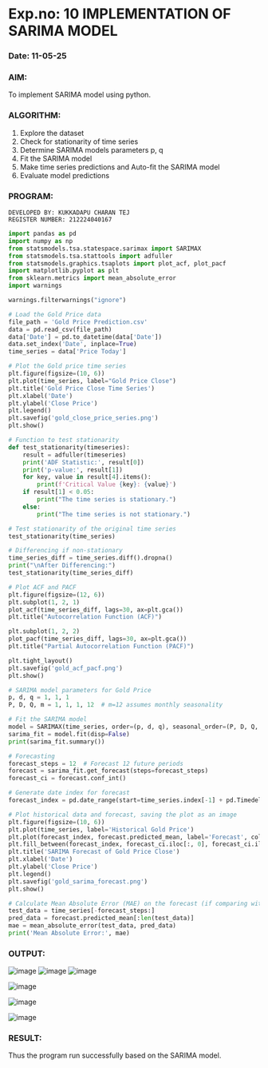 # Exp.no: 10   IMPLEMENTATION OF SARIMA MODEL
### Date: 11-05-25

### AIM:
To implement SARIMA model using python.
### ALGORITHM:
1. Explore the dataset
2. Check for stationarity of time series
3. Determine SARIMA models parameters p, q
4. Fit the SARIMA model
5. Make time series predictions and Auto-fit the SARIMA model
6. Evaluate model predictions
### PROGRAM:
```
DEVELOPED BY: KUKKADAPU CHARAN TEJ
REGISTER NUMBER: 212224040167
```
```py
import pandas as pd
import numpy as np
from statsmodels.tsa.statespace.sarimax import SARIMAX
from statsmodels.tsa.stattools import adfuller
from statsmodels.graphics.tsaplots import plot_acf, plot_pacf
import matplotlib.pyplot as plt
from sklearn.metrics import mean_absolute_error
import warnings

warnings.filterwarnings("ignore")

# Load the Gold Price data
file_path = 'Gold Price Prediction.csv'
data = pd.read_csv(file_path)
data['Date'] = pd.to_datetime(data['Date'])
data.set_index('Date', inplace=True)
time_series = data['Price Today']

# Plot the Gold price time series
plt.figure(figsize=(10, 6))
plt.plot(time_series, label="Gold Price Close")
plt.title('Gold Price Close Time Series')
plt.xlabel('Date')
plt.ylabel('Close Price')
plt.legend()
plt.savefig('gold_close_price_series.png')
plt.show()

# Function to test stationarity
def test_stationarity(timeseries):
    result = adfuller(timeseries)
    print('ADF Statistic:', result[0])
    print('p-value:', result[1])
    for key, value in result[4].items():
        print(f'Critical Value {key}: {value}')
    if result[1] < 0.05:
        print("The time series is stationary.")
    else:
        print("The time series is not stationary.")

# Test stationarity of the original time series
test_stationarity(time_series)

# Differencing if non-stationary
time_series_diff = time_series.diff().dropna()
print("\nAfter Differencing:")
test_stationarity(time_series_diff)

# Plot ACF and PACF
plt.figure(figsize=(12, 6))
plt.subplot(1, 2, 1)
plot_acf(time_series_diff, lags=30, ax=plt.gca())
plt.title("Autocorrelation Function (ACF)")

plt.subplot(1, 2, 2)
plot_pacf(time_series_diff, lags=30, ax=plt.gca())
plt.title("Partial Autocorrelation Function (PACF)")

plt.tight_layout()
plt.savefig('gold_acf_pacf.png')
plt.show()

# SARIMA model parameters for Gold Price
p, d, q = 1, 1, 1
P, D, Q, m = 1, 1, 1, 12  # m=12 assumes monthly seasonality

# Fit the SARIMA model
model = SARIMAX(time_series, order=(p, d, q), seasonal_order=(P, D, Q, m), enforce_stationarity=False, enforce_invertibility=False)
sarima_fit = model.fit(disp=False)
print(sarima_fit.summary())

# Forecasting
forecast_steps = 12  # Forecast 12 future periods
forecast = sarima_fit.get_forecast(steps=forecast_steps)
forecast_ci = forecast.conf_int()

# Generate date index for forecast
forecast_index = pd.date_range(start=time_series.index[-1] + pd.Timedelta(days=1), periods=forecast_steps, freq='B')

# Plot historical data and forecast, saving the plot as an image
plt.figure(figsize=(10, 6))
plt.plot(time_series, label='Historical Gold Price')
plt.plot(forecast_index, forecast.predicted_mean, label='Forecast', color='red')
plt.fill_between(forecast_index, forecast_ci.iloc[:, 0], forecast_ci.iloc[:, 1], color='pink', alpha=0.3)
plt.title('SARIMA Forecast of Gold Price Close')
plt.xlabel('Date')
plt.ylabel('Close Price')
plt.legend()
plt.savefig('gold_sarima_forecast.png')
plt.show()

# Calculate Mean Absolute Error (MAE) on the forecast (if comparing with existing data)
test_data = time_series[-forecast_steps:]
pred_data = forecast.predicted_mean[:len(test_data)]
mae = mean_absolute_error(test_data, pred_data)
print('Mean Absolute Error:', mae)
```
### OUTPUT:
![image](https://github.com/user-attachments/assets/53ebf4c5-6ee6-4044-8da1-fb43a7183245)
![image](https://github.com/user-attachments/assets/d6e63e36-9eb5-483b-a630-2b50ac8746c5)
![image](https://github.com/user-attachments/assets/7bac9489-34a9-4915-8493-fed9880ee282)

![image](https://github.com/user-attachments/assets/6e5e9d41-188c-47c2-b25e-beb06378f45e)

![image](https://github.com/user-attachments/assets/2a9d4ef2-620a-4811-a08e-8995b3730cee)

![image](https://github.com/user-attachments/assets/aae66bf4-b28c-4034-890d-c8e66a7a830b)


### RESULT:
Thus the program run successfully based on the SARIMA model.
